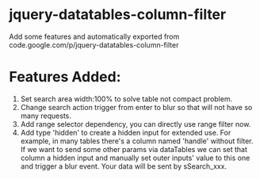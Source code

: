 # jquery-datatables-column-filter
Add some features and automatically exported from code.google.com/p/jquery-datatables-column-filter

# Features Added:

1. Set search area width:100% to solve table not compact problem.
2. Change search action trigger from enter to blur so that will not have so many requests.
3. Add range selector dependency, you can directly use range filter now.
4. Add type 'hidden' to create a hidden input for extended use. For example, in many tables there's a column named 'handle' without filter. If we want to send some other params via dataTables we can set that column a hidden input and manually set outer inputs' value to this one and trigger a blur event. Your data will be sent by sSearch_xxx.
